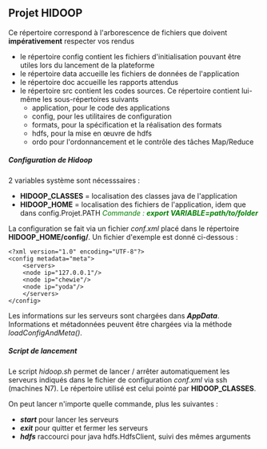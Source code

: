 Projet **HIDOOP**
-------------------------------

Ce répertoire correspond à l'arborescence de fichiers que doivent **impérativement**
respecter vos rendus

- le répertoire config contient les fichiers d'initialisation pouvant être utiles lors du lancement de la plateforme
- le répertoire data accueille les fichiers de données de l'application
- le répertoire doc accueille les rapports attendus
- le répertoire src contient les codes sources. Ce répertoire contient lui-même les sous-répertoires suivants
  - application, pour le code des applications
  - config, pour les utilitaires de configuration
  - formats, pour la spécification et la réalisation des formats
  - hdfs, pour la mise en œuvre de hdfs
  - ordo pour l'ordonnancement et le contrôle des tâches Map/Reduce

##### Configuration de Hidoop
2 variables système sont nécesssaires : 
- **HIDOOP_CLASSES** = localisation des classes java de l'application
- **HIDOOP_HOME** = localisation des fichiers de l'application, idem que dans config.Projet.PATH
  <span style="color:green">*Commande : **export VARIABLE=path/to/folder***</span>

La configuration se fait via un fichier *conf.xml* placé dans le répertoire **HIDOOP_HOME/config/**.
Un fichier d'exemple est donné ci-dessous :

    <?xml version="1.0" encoding="UTF-8"?>
    <config metadata="meta">
        <servers>
        <node ip="127.0.0.1"/>
        <node ip="chewie"/>
        <node ip="yoda"/>
        </servers>
    </config>

Les informations sur les serveurs sont chargées dans ***AppData***. 
Informations et métadonnées peuvent être chargées via la méthode *loadConfigAndMeta()*.

##### Script de lancement 
Le script *hidoop.sh* permet de lancer / arrêter automatiquement les serveurs indiqués dans le fichier de configuration *conf.xml* via ssh (machines N7).
Le répertoire utilisé est celui pointé par **HIDOOP_CLASSES**.

On peut lancer n'importe quelle commande, plus les suivantes :  
 - ***start*** pour lancer les serveurs 
 - ***exit*** pour quitter et fermer les serveurs
 - ***hdfs*** raccourci pour java hdfs.HdfsClient, suivi des mêmes arguments 



